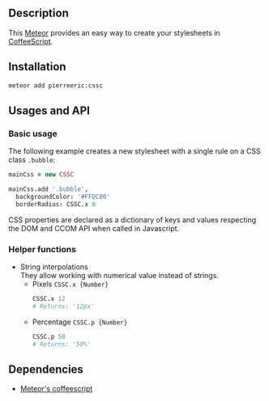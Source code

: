 ## Description
This [Meteor](https://www.meteor.com/) provides an easy way to create your stylesheets in [CoffeeScript](http://coffeescript.org/).

## Installation
```bash
meteor add pierreeric:cssc
```

## Usages and API
### Basic usage
The following example creates a new stylesheet with a single rule on a CSS
class `.bubble`:

```coffee
mainCss = new CSSC

mainCss.add '.bubble',
  backgroundColor: '#FFDC00'
  borderRadius: CSSC.x 8
```

CSS properties are declared as a dictionary of keys and values respecting
the DOM and CCOM API when called in Javascript.

### Helper functions
* String interpolations<br>
  They allow working with numerical value instead of strings.
  * Pixels `CSSC.x {Number}`
    ```coffee
    CSSC.x 12
    # Returns: '12px'
    ```
  * Percentage `CSSC.p {Number}`
    ```coffee
    CSSC.p 50
    # Returns: '50%'
    ```

## Dependencies
* [Meteor's coffeescript](https://atmospherejs.com/meteor/coffeescript)
